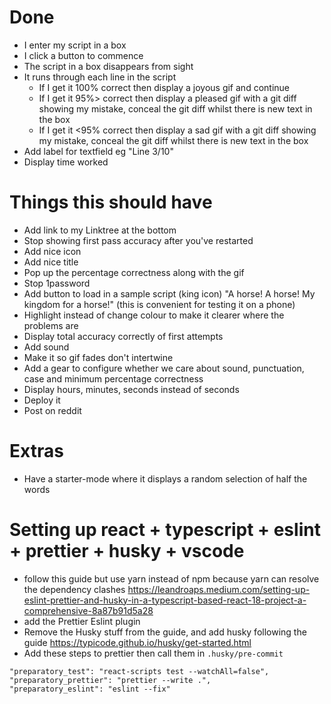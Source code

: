 # Done

- I enter my script in a box
- I click a button to commence
- The script in a box disappears from sight
- It runs through each line in the script
  - If I get it 100% correct then display a joyous gif and continue
  - If I get it 95%> correct then display a pleased gif with a git diff showing my mistake, conceal the git diff whilst there is new text in the box
  - If I get it <95% correct then display a sad gif with a git diff showing my mistake, conceal the git diff whilst there is new text in the box
- Add label for textfield eg "Line 3/10"
- Display time worked

# Things this should have

- Add link to my Linktree at the bottom
- Stop showing first pass accuracy after you've restarted
- Add nice icon
- Add nice title
- Pop up the percentage correctness along with the gif
- Stop 1password
- Add button to load in a sample script (king icon) "A horse! A horse! My kingdom for a horse!" (this is convenient for testing it on a phone)
- Highlight instead of change colour to make it clearer where the problems are
- Display total accuracy correctly of first attempts
- Add sound
- Make it so gif fades don't intertwine
- Add a gear to configure whether we care about sound, punctuation, case and minimum percentage correctness
- Display hours, minutes, seconds instead of seconds
- Deploy it
- Post on reddit

# Extras

- Have a starter-mode where it displays a random selection of half the words

# Setting up react + typescript + eslint + prettier + husky + vscode

- follow this guide but use yarn instead of npm because yarn can resolve the dependency clashes https://leandroaps.medium.com/setting-up-eslint-prettier-and-husky-in-a-typescript-based-react-18-project-a-comprehensive-8a87b91d5a28
- add the Prettier Eslint plugin
- Remove the Husky stuff from the guide, and add husky following the guide https://typicode.github.io/husky/get-started.html
- Add these steps to prettier then call them in `.husky/pre-commit`

```
"preparatory_test": "react-scripts test --watchAll=false",
"preparatory_prettier": "prettier --write .",
"preparatory_eslint": "eslint --fix"
```
